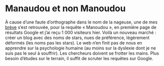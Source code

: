 # Manaudou et non Manoudou

À cause d’une faute d’orthographe dans le nom de la nageuse, une de mes [brève](https://tcrouzet.com/2007/12/20/laure-manoudou-nue/) s’est retrouvée, pour la requête « Manoudou », en première page de résultats Google et j’ai reçu 1 000 visiteurs hier. Voilà un nouveau marché : créer un blog avec des noms de stars, nues de préférence, légèrement déformés (les noms pas les stars). Le web n’en finit pas de nous en apprendre sur la psychologie humaine (au moins sur la dyslexie dont je ne suis pas le seul à souffrir). Les chercheurs doivent se frotter les mains. Plus besoin d’études sur le terrain, il suffit de scruter les requêtes sur Google.